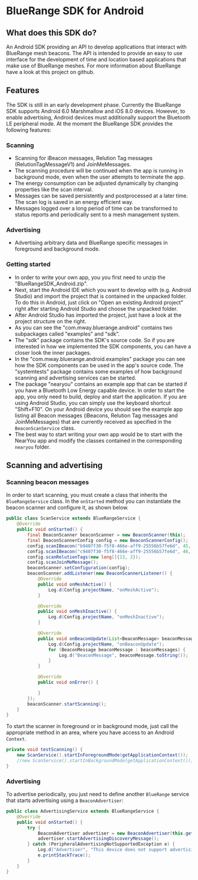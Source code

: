 # BlueRange SDK for Android
## What does this SDK do?
An Android SDK providing an API to develop applications that interact with BlueRange mesh beacons. The API is intended to provide an easy to use interface for the development of time and location based applications that make use of BlueRange meshes. For more information about BlueRange have a look at this project on github.

## Features
The SDK is still in an early development phase. Currently the BlueRange SDK supports Android 6.0 Marshmallow and iOS 8.0 devices. However, to enable advertising, Android devices must additionally support the Bluetooth LE peripheral mode.
At the moment the BlueRange SDK provides the following features:

### Scanning
- Scanning for iBeacon messages, Relution Tag messages (RelutionTagMessageV1) and JoinMeMessages. 
- The scanning procedure will be continued when the app is running in background mode, even when the user attempts to terminate the app.
- The energy consumption can be adjusted dynamically by changing properties like the scan interval.
- Messages can be saved persistently and postprocessed at a later time. The scan log is saved in an energy efficient way.
- Messages logged over a long period of time can be transformed to status reports and periodically sent to a mesh management system.

### Advertising
- Advertising arbitrary data and BlueRange specific messages in foreground and background mode.

### Getting started
- In order to write your own app, you you first need to unzip the "BlueRangeSDK_Android.zip".
- Next, start the Android IDE which you want to develop with (e.g. Android Studio) and import the project that is contained in the unpacked folder. To do this in Android, just click on "Open an existing Android project" right after starting Android Studio and choose the unpacked folder.
- After Android Studio has imported the project, just have a look at the project structure on the right.
- As you can see the "com.mway.bluerange.android" contains two subpackages called "examples" and "sdk".
- The "sdk" package contains the SDK's source code. So if you are interested in how we implemented the SDK components, you can have a closer look the inner packages.
- In the "com.mway.bluerange.android.examples" package you can see how the SDK components can be used in the app's source code. The "systemtests" package contains some examples of how background scanning and advertising services can be started.
- The package "nearyou" contains an example app that can be started if you have a Bluetooth Low Energy capable device. In order to start the app, you only need to build, deploy and start the application. If you are using Android Studio, you can simply use the keyboard shortcut "Shift+F10". On your Android device you should see the example app listing all Beacon messages (iBeacons, Relution Tag messages and JoinMeMessages) that are currently received as specified in the ```BeaconScanService``` class.
- The best way to start writing your own app would be to start with the NearYou app and modify the classes contained in the corresponding ```nearyou``` folder.


## Scanning and advertising
### Scanning beacon messages
In order to start scanning, you must create a class that inherits the ```BlueRangeService``` class. In the ```onStarted``` method
you can instantiate the beacon scanner and configure it, as shown below.
```java
public class ScanService extends BlueRangeService {
    @Override
    public void onStarted() {
        final BeaconScanner beaconScanner = new BeaconScanner(this);
        final BeaconScannerConfig config = new BeaconScannerConfig();
        config.scanIBeacon("b9407f30-f5f8-466e-aff9-25556b57fe6d", 45, 1);
        config.scanIBeacon("c9407f30-f5f8-466e-aff9-25556b57fe6d", 46, 2);
        config.scanRelutionTags(new long[]{13, 2});
        config.scanJoinMeMessage();
        beaconScanner.setConfiguration(config);
        beaconScanner.addListener(new BeaconScannerListener() {
            @Override
            public void onMeshActive() {
                Log.d(Config.projectName, "onMeshActive");
            }

            @Override
            public void onMeshInactive() {
                Log.d(Config.projectName, "onMeshInactive");
            }

            @Override
            public void onBeaconUpdate(List<BeaconMessage> beaconMessages) {
                Log.d(Config.projectName, "onBeaconUpdate");
                for (BeaconMessage beaconMessage : beaconMessages) {
                    Log.d("BeaconMessage", beaconMessage.toString());
                }
            }

            @Override
            public void onError() {

            }
        });
        beaconScanner.startScanning();
    }
}
```

To start the scanner in foreground or in background mode, just call the appropriate method in an area, where you have access to an Android ```Context```.
```java
private void testScanning() {
    new ScanService().startInForegroundMode(getApplicationContext());
    //new ScanService().startInBackgroundMode(getApplicationContext());
}
```

### Advertising
To advertise periodically, you just need to define another ```BlueRange``` service that starts advertising using a ```BeaconAdvertiser```:
```java
public class AdvertisingService extends BlueRangeService {
    @Override
    public void onStarted() {
        try {
            BeaconAdvertiser advertiser = new BeaconAdvertiser(this.getApplicationContext());
            advertiser.startAdvertisingDiscoveryMessage();
        } catch (PeripheralAdvertisingNotSupportedException e) {
            Log.d("Advertiser", "This device does not support advertising in peripheral mode!");
            e.printStackTrace();
        }
    }
}
```
